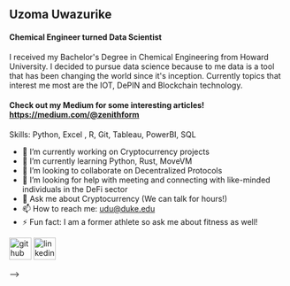 ## **Uzoma Uwazurike**
#### Chemical Engineer turned Data Scientist 
I received my Bachelor's Degree in Chemical Engineering from Howard University. I decided to pursue data science because to me data is a tool that has been changing the world since it's inception. Currently topics that interest me most are the IOT, DePIN and Blockchain technology. 

#### Check out my Medium for some interesting articles! https://medium.com/@zenithform 

Skills: Python, Excel , R, Git, Tableau, PowerBI, SQL

- 🔭 I’m currently working on Cryptocurrency projects  
- 🌱 I’m currently learning Python, Rust, MoveVM 
- 👯 I’m looking to collaborate on Decentralized Protocols
- 🤔 I’m looking for help with meeting and connecting with like-minded individuals in the DeFi sector  
- 💬 Ask me about Cryptocurrency (We can talk for hours!) 
- 📫 How to reach me: udu@duke.edu 
- ⚡ Fun fact: I am a former athlete so ask me about fitness as well! 


[<img src='https://cdn.jsdelivr.net/npm/simple-icons@3.0.1/icons/github.svg' alt='github' height='40'>](https://github.com/UzoUwaz)  [<img src='https://cdn.jsdelivr.net/npm/simple-icons@3.0.1/icons/linkedin.svg' alt='linkedin' height='40'>](https://www.linkedin.com/in/uzoduwaz/)  




-->
